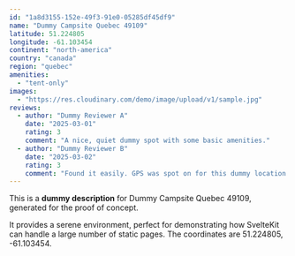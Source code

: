 ```yaml
---
id: "1a8d3155-152e-49f3-91e0-05285df45df9"
name: "Dummy Campsite Quebec 49109"
latitude: 51.224805
longitude: -61.103454
continent: "north-america"
country: "canada"
region: "quebec"
amenities:
  - "tent-only"
images:
  - "https://res.cloudinary.com/demo/image/upload/v1/sample.jpg"
reviews:
  - author: "Dummy Reviewer A"
    date: "2025-03-01"
    rating: 3
    comment: "A nice, quiet dummy spot with some basic amenities."
  - author: "Dummy Reviewer B"
    date: "2025-03-02"
    rating: 3
    comment: "Found it easily. GPS was spot on for this dummy location."
---
```


This is a **dummy description** for Dummy Campsite Quebec 49109, generated for the proof of concept.

It provides a serene environment, perfect for demonstrating how SvelteKit can handle a large number of static pages. The coordinates are 51.224805, -61.103454.
